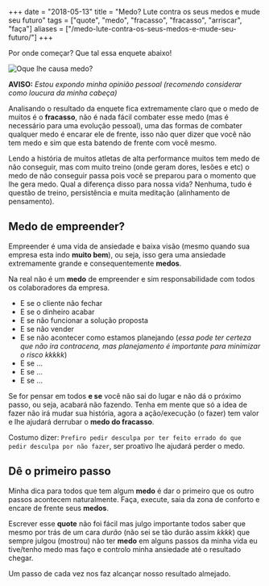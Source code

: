 +++
date = "2018-05-13"
title = "Medo? Lute contra os seus medos e mude seu futuro"
tags = ["quote", "medo", "fracasso", "fracasso", "arriscar", "faça"]
aliases = ["/medo-lute-contra-os-seus-medos-e-mude-seu-futuro/"]
+++

Por onde começar? Que tal essa enquete abaixo!

![Oque lhe causa medo?](/medo.png#center)

**AVISO:** *Estou expondo minha opinião pessoal (recomendo considerar como loucura da minha cabeça)*

Analisando o resultado da enquete fica extremamente claro que o medo de muitos é o **fracasso**, não é nada fácil combater esse medo (mas é necessário para uma evolução pessoal), uma das formas de combater qualquer medo é encarar ele de frente, isso não quer dizer que você não tem medo e sim que esta batendo de frente com você mesmo.

Lendo a história de muitos atletas de alta performance muitos tem medo de não conseguir, mas com muito treino (onde geram dores, lesões e etc) o medo de não conseguir passa pois você se preparou para o momento que lhe gera medo. Qual a diferença disso para nossa vida? Nenhuma, tudo é questão de treino, persistência e muita meditação (alinhamento de pensamento).

## Medo de empreender?

Empreender é uma vida de ansiedade e baixa visão (mesmo quando sua empresa esta indo **muito bem**), ou seja, isso gera uma ansiedade extremamente grande e consequentemente **medos**.

Na real não é um **medo** de empreender e sim responsabilidade com todos os colaboradores da empresa.

- E se o cliente não fechar
- E se o dinheiro acabar
- E se não funcionar a solução proposta
- E se não vender
- E se não acontecer como estamos planejando (*essa pode ter certeza que não ira contracena, mas planejamento é importante para minimizar o risco kkkkk*)
- E se ...
- E se ...
- E se ...

Se for pensar em todos **e se** você não sai do lugar e não dá o próximo passo, ou seja, acabará não fazendo. Tenha em mente que só a idea de fazer não irá mudar sua história, agora a ação/execução (o fazer) tem valor e lhe ajudará derrubar o **medo do fracasso**.

Costumo dizer: `Prefiro pedir desculpa por ter feito errado do que pedir desculpa por não fazer`, ser proativo lhe ajudará perder o medo.

## Dê o primeiro passo

Minha dica para todos que tem algum **medo** é dar o primeiro que os outro passos acontecem naturalmente.
Faça, execute, saia da zona de conforto e encare de frente seus **medos**.

Escrever esse **quote** não foi fácil mas julgo importante todos saber que mesmo por trás de um cara *durão* (não sei se tão durão assim *kkkk*) que sempre julgou (mostrou) não ter **medo** em alguns passos da minha vida eu tive/tenho medo mas faço e controlo minha ansiedade até o resultado chegar.

Um passo de cada vez nos faz alcançar nosso resultado almejado.
